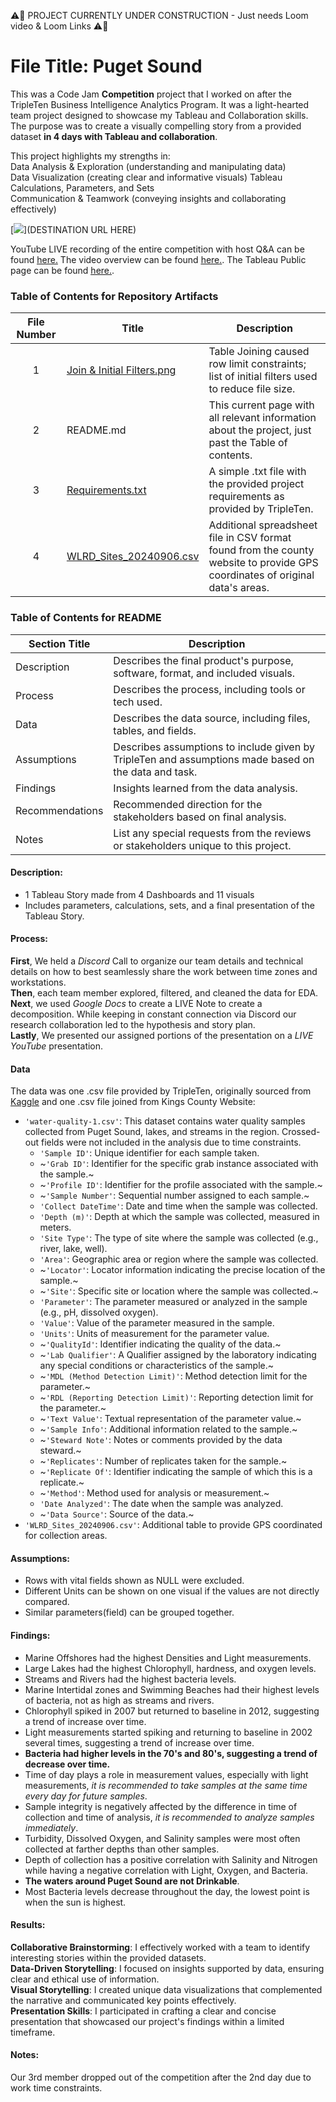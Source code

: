 ⚠️🚧 PROJECT CURRENTLY UNDER CONSTRUCTION - Just needs Loom video & Loom Links ⚠️🚧

# File Title: Puget Sound

This was a Code Jam **Competition** project that I worked on after the TripleTen Business Intelligence Analytics Program. It was a light-hearted team project designed to showcase my Tableau and Collaboration skills. The purpose was to create a visually compelling story from a provided dataset **in 4 days with Tableau and collaboration**.

This project highlights my strengths in:<br>
Data Analysis & Exploration (understanding and manipulating data)<br>
Data Visualization (creating clear and informative visuals)<be>
Tableau Calculations, Parameters, and Sets<br>
Communication & Teamwork (conveying insights and collaborating effectively)

[<img src="https://github.com/Tiffany-Bergett/Data_projects_TripleTen/blob/main/Images/Puget%20Sound.png">](DESTINATION URL HERE)

YouTube LIVE recording of the entire competition with host Q&A can be found <a href='https://www.youtube.com/live/DWhX2HIf83Q' target=_blank><u>here</u>.</a>
The video overview can be found <a href='INSERT VIDEO URL HERE' target=_blank><u>here</u>.</a>.
The Tableau Public page can be found <a href='https://public.tableau.com/views/PugetSound-WaterQuality/Presentation?:language=en-US&:sid=&:redirect=auth&:display_count=n&:origin=viz_share_link' target=_blank><u>here</u>.</a>.

### Table of Contents for Repository Artifacts
| File Number | Title | Description |
| :-----------: | ----------- |----------- |
| 1 | [Join & Initial Filters.png](https://github.com/Tiffany-Bergett/Data_projects_TripleTen/blob/main/Puget%20Sound/Join%20%26%20Initial%20Filters.png) | Table Joining caused row limit constraints; list of initial filters used to reduce file size. |
| 2 | README.md | This current page with all relevant information about the project, just past the Table of contents. |
| 3 | [Requirements.txt](https://github.com/Tiffany-Bergett/Data_projects_TripleTen/blob/main/Puget%20Sound/Requirements.txt) | A simple .txt file with the provided project requirements as provided by TripleTen. |
| 4 | [WLRD_Sites_20240906.csv](https://github.com/Tiffany-Bergett/Data_projects_TripleTen/blob/main/Puget%20Sound/WLRD_Sites_20240906.csv) | Additional spreadsheet file in CSV format found from the county website to provide GPS coordinates of original data's areas. |

### Table of Contents for README
| Section Title | Description |
| ----------- |----------- |
| Description | Describes the final product's purpose, software, format, and included visuals. |
| Process | Describes the process, including tools or tech used. |
| Data | Describes the data source, including files, tables, and fields. |
| Assumptions | Describes assumptions to include given by TripleTen and assumptions made based on the data and task. |
| Findings | Insights learned from the data analysis. |
| Recommendations | Recommended direction for the stakeholders based on final analysis. |
| Notes | List any special requests from the reviews or stakeholders unique to this project. |

#### Description:
- 1 Tableau Story made from 4 Dashboards and 11 visuals
- Includes parameters, calculations, sets, and a final presentation of the Tableau Story.

#### Process:
**First**, We held a *Discord* Call to organize our team details and technical details on how to best seamlessly share the work between time zones and workstations.<br>
**Then**, each team member explored, filtered, and cleaned the data for EDA.<br>
**Next**, we used *Google Docs* to create a LIVE Note to create a decomposition. While keeping in constant connection via Discord our research collaboration led to the hypothesis and story plan.<br>
**Lastly**, We presented our assigned portions of the presentation on a *LIVE YouTube* presentation.<br>

#### Data
The data was one .csv file provided by TripleTen, originally sourced from [Kaggle](https://www.kaggle.com/datasets/sukhmandeepsinghbrar/water-quality) and one .csv file joined from Kings County Website:
- `'water-quality-1.csv'`: This dataset contains water quality samples collected from Puget Sound, lakes, and streams in the region. Crossed-out fields were not included in the analysis due to time constraints.
    - `'Sample ID'`: Unique identifier for each sample taken.
    - ~`'Grab ID'`: Identifier for the specific grab instance associated with the sample.~
    - ~`'Profile ID'`: Identifier for the profile associated with the sample.~
    - ~`'Sample Number'`: Sequential number assigned to each sample.~
    - `'Collect DateTime'`: Date and time when the sample was collected.
    - `'Depth (m)'`: Depth at which the sample was collected, measured in meters.
    - `'Site Type'`: The type of site where the sample was collected (e.g., river, lake, well).
    - `'Area'`: Geographic area or region where the sample was collected.
    - ~`'Locator'`: Locator information indicating the precise location of the sample.~
    - ~`'Site'`: Specific site or location where the sample was collected.~
    - `'Parameter'`: The parameter measured or analyzed in the sample (e.g., pH, dissolved oxygen).
    - `'Value'`: Value of the parameter measured in the sample.
    - `'Units'`: Units of measurement for the parameter value.
    - ~`'QualityId'`: Identifier indicating the quality of the data.~
    - ~`'Lab Qualifier'`: A Qualifier assigned by the laboratory indicating any special conditions or characteristics of the sample.~
    - ~`'MDL (Method Detection Limit)'`: Method detection limit for the parameter.~
    - ~`'RDL (Reporting Detection Limit)'`: Reporting detection limit for the parameter.~
    - ~`'Text Value'`: Textual representation of the parameter value.~
    - ~`'Sample Info'`: Additional information related to the sample.~
    - ~`'Steward Note'`: Notes or comments provided by the data steward.~
    - ~`'Replicates'`: Number of replicates taken for the sample.~
    - ~`'Replicate Of'`: Identifier indicating the sample of which this is a replicate.~
    - ~`'Method'`: Method used for analysis or measurement.~
    - `'Date Analyzed'`: The date when the sample was analyzed.
    - ~`'Data Source'`: Source of the data.~
- `'WLRD_Sites_20240906.csv'`: Additional table to provide GPS coordinated for collection areas.

#### Assumptions:
- Rows with vital fields shown as NULL were excluded.
- Different Units can be shown on one visual if the values are not directly compared.
- Similar parameters(field) can be grouped together.

#### Findings:
- Marine Offshores had the highest Densities and Light measurements.
- Large Lakes had the highest Chlorophyll, hardness, and oxygen levels.
- Streams and Rivers had the highest bacteria levels.
- Marine Intertidal zones and Swimming Beaches had their highest levels of bacteria, not as high as streams and rivers.
- Chlorophyll spiked in 2007 but returned to baseline in 2012, suggesting a trend of increase over time.
- Light measurements started spiking and returning to baseline in 2002 several times, suggesting a trend of increase over time.
- **Bacteria had higher levels in the 70's and 80's, suggesting a trend of decrease over time.**
- Time of day plays a role in measurement values, especially with light measurements, *it is recommended to take samples at the same time every day for future samples*.
- Sample integrity is negatively affected by the difference in time of collection and time of analysis, *it is recommended to analyze samples immediately*.
- Turbidity, Dissolved Oxygen, and Salinity samples were most often collected at farther depths than other samples.
- Depth of collection has a positive correlation with Salinity and Nitrogen while having a negative correlation with Light, Oxygen, and Bacteria.
- **The waters around Puget Sound are not Drinkable**.
- Most Bacteria levels decrease throughout the day, the lowest point is when the sun is highest.

#### Results:
**Collaborative Brainstorming**: I effectively worked with a team to identify interesting stories within the provided datasets. <br>
**Data-Driven Storytelling**: I focused on insights supported by data, ensuring clear and ethical use of information.<br>
**Visual Storytelling**: I created unique data visualizations that complemented the narrative and communicated key points effectively.<br>
**Presentation Skills**: I participated in crafting a clear and concise presentation that showcased our project's findings within a limited timeframe.

#### Notes:
Our 3rd member dropped out of the competition after the 2nd day due to work time constraints.
